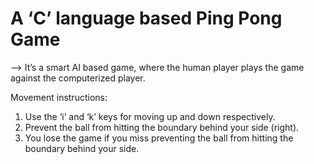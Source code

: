 # A ‘C’ language based Ping Pong Game
--> It’s a smart AI based game, where the human player plays the game against the computerized player.

Movement instructions:
1)	Use the ‘i’ and ‘k’ keys for moving up and down respectively.
2)	Prevent the ball from hitting the boundary behind your side (right).
3)	You lose the game if you miss preventing the ball from hitting the boundary behind your side.

